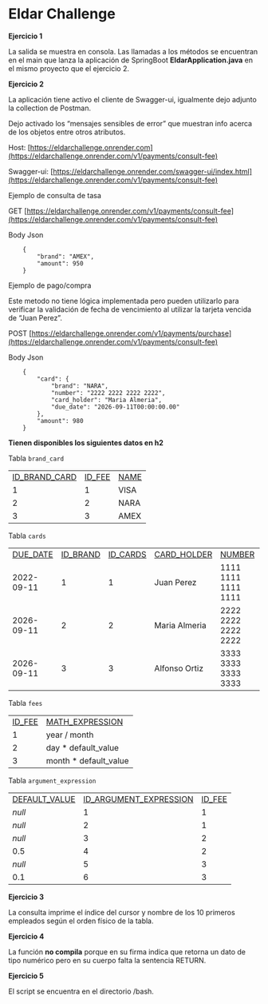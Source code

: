 


# Eldar Challenge

**Ejercicio 1**

La salida se muestra en consola. Las llamadas a los métodos se encuentran en el main que lanza la aplicación de SpringBoot **EldarApplication.java** en el mismo proyecto que el ejercicio 2.

**Ejercicio 2**

La aplicación tiene activo el cliente de Swagger-ui, igualmente dejo adjunto la collection de Postman.

Dejo activado los “mensajes sensibles de error” que muestran info acerca de los objetos entre otros atributos.

Host: [https://eldarchallenge.onrender.com](https://eldarchallenge.onrender.com/v1/payments/consult-fee)

Swagger-ui: [https://eldarchallenge.onrender.com/swagger-ui/index.html](https://eldarchallenge.onrender.com/v1/payments/consult-fee)

Ejemplo de consulta de tasa

GET [https://eldarchallenge.onrender.com/v1/payments/consult-fee](https://eldarchallenge.onrender.com/v1/payments/consult-fee)

Body Json


```
    {
        "brand": "AMEX",
        "amount": 950
    }
```


Ejemplo de pago/compra

Este metodo no tiene lógica implementada pero pueden utilizarlo para verificar la validación de fecha de vencimiento al utilizar la tarjeta vencida de “Juan Perez”.

POST [https://eldarchallenge.onrender.com/v1/payments/purchase](https://eldarchallenge.onrender.com/v1/payments/consult-fee)

Body Json


```
    {
        "card": {
            "brand": "NARA",
            "number": "2222 2222 2222 2222",
            "card_holder": "Maria Almeria",
            "due_date": "2026-09-11T00:00:00.00"
        },
        "amount": 980
    }
```


**Tienen disponibles los siguientes datos en h2**

Tabla `brand_card`


<table>
  <tr>
   <td><a href="http://localhost:8080/h2-console/query.do?jsessionid=6b1155161c88e03a52366b62fdc932a4#">ID_BRAND_CARD  </a>
   </td>
   <td><a href="http://localhost:8080/h2-console/query.do?jsessionid=6b1155161c88e03a52366b62fdc932a4#">ID_FEE  </a>
   </td>
   <td><a href="http://localhost:8080/h2-console/query.do?jsessionid=6b1155161c88e03a52366b62fdc932a4#">NAME  </a>
   </td>
  </tr>
  <tr>
   <td>1
   </td>
   <td>1
   </td>
   <td>VISA
   </td>
  </tr>
  <tr>
   <td>2
   </td>
   <td>2
   </td>
   <td>NARA
   </td>
  </tr>
  <tr>
   <td>3
   </td>
   <td>3
   </td>
   <td>AMEX
   </td>
  </tr>
</table>


Tabla `cards`


<table>
  <tr>
   <td><a href="http://localhost:8080/h2-console/query.do?jsessionid=6b1155161c88e03a52366b62fdc932a4#">DUE_DATE  </a>
   </td>
   <td><a href="http://localhost:8080/h2-console/query.do?jsessionid=6b1155161c88e03a52366b62fdc932a4#">ID_BRAND  </a>
   </td>
   <td><a href="http://localhost:8080/h2-console/query.do?jsessionid=6b1155161c88e03a52366b62fdc932a4#">ID_CARDS  </a>
   </td>
   <td><a href="http://localhost:8080/h2-console/query.do?jsessionid=6b1155161c88e03a52366b62fdc932a4#">CARD_HOLDER  </a>
   </td>
   <td><a href="http://localhost:8080/h2-console/query.do?jsessionid=6b1155161c88e03a52366b62fdc932a4#">NUMBER  </a>
   </td>
  </tr>
  <tr>
   <td>2022-09-11
   </td>
   <td>1
   </td>
   <td>1
   </td>
   <td>Juan Perez
   </td>
   <td>1111 1111 1111 1111
   </td>
  </tr>
  <tr>
   <td>2026-09-11
   </td>
   <td>2
   </td>
   <td>2
   </td>
   <td>Maria Almeria
   </td>
   <td>2222 2222 2222 2222
   </td>
  </tr>
  <tr>
   <td>2026-09-11
   </td>
   <td>3
   </td>
   <td>3
   </td>
   <td>Alfonso Ortiz
   </td>
   <td>3333 3333 3333 3333
   </td>
  </tr>
</table>


Tabla `fees`


<table>
  <tr>
   <td><a href="http://localhost:8080/h2-console/query.do?jsessionid=6b1155161c88e03a52366b62fdc932a4#">ID_FEE  </a>
   </td>
   <td><a href="http://localhost:8080/h2-console/query.do?jsessionid=6b1155161c88e03a52366b62fdc932a4#">MATH_EXPRESSION  </a>
   </td>
  </tr>
  <tr>
   <td>1
   </td>
   <td>year / month
   </td>
  </tr>
  <tr>
   <td>2
   </td>
   <td>day * default_value
   </td>
  </tr>
  <tr>
   <td>3
   </td>
   <td>month * default_value
   </td>
  </tr>
</table>


Tabla `argument_expression`


<table>
  <tr>
   <td><a href="http://localhost:8080/h2-console/query.do?jsessionid=6b1155161c88e03a52366b62fdc932a4#">DEFAULT_VALUE  </a>
   </td>
   <td><a href="http://localhost:8080/h2-console/query.do?jsessionid=6b1155161c88e03a52366b62fdc932a4#">ID_ARGUMENT_EXPRESSION  </a>
   </td>
   <td><a href="http://localhost:8080/h2-console/query.do?jsessionid=6b1155161c88e03a52366b62fdc932a4#">ID_FEE  </a>
   </td>
  </tr>
  <tr>
   <td><em>null</em>
   </td>
   <td>1
   </td>
   <td>1
   </td>
  </tr>
  <tr>
   <td><em>null</em>
   </td>
   <td>2
   </td>
   <td>1
   </td>
  </tr>
  <tr>
   <td><em>null</em>
   </td>
   <td>3
   </td>
   <td>2
   </td>
  </tr>
  <tr>
   <td>0.5
   </td>
   <td>4
   </td>
   <td>2
   </td>
  </tr>
  <tr>
   <td><em>null</em>
   </td>
   <td>5
   </td>
   <td>3
   </td>
  </tr>
  <tr>
   <td>0.1
   </td>
   <td>6
   </td>
   <td>3
   </td>
  </tr>
</table>




**Ejercicio 3**

La consulta imprime el índice del cursor y nombre de los 10 primeros empleados según el orden físico de la tabla.

**Ejercicio 4**

La función **no compila** porque en su firma indica que retorna un dato de tipo numérico pero en su cuerpo falta la sentencia RETURN.

**Ejercicio 5**

El script se encuentra en el directorio /bash.
